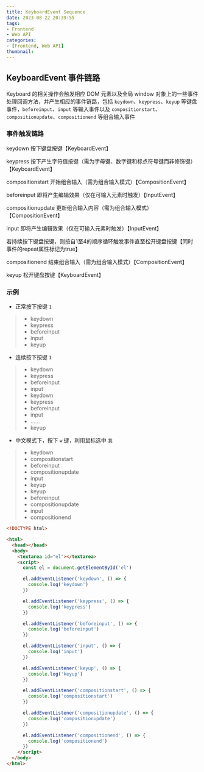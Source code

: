 ```yaml
---
title: KeyboardEvent Sequence
date: 2023-08-22 20:39:55
tags:
- Frontend
- Web API
categories:
- [Frontend, Web API]
thumbnail:
---
```


## KeyboardEvent 事件链路

Keyboard 的相关操作会触发相应 DOM 元素以及全局 window 对象上的一些事件处理回调方法，并产生相应的事件链路，包括 `keydown`、`keypress`、`keyup` 等键盘事件，`beforeinput`、`input` 等输入事件以及 `compositionstart`、`compositionupdate`、`compositionend` 等组合输入事件

### 事件触发链路

keydown 按下键盘按键【KeyboardEvent】

keypress 按下产生字符值按键（需为字母键、数字键和标点符号键而非修饰键）【KeyboardEvent】

compositionstart 开始组合输入（需为组合输入模式）【CompositionEvent】

beforeinput 即将产生编辑效果（仅在可输入元素时触发）【InputEvent】

compositionupdate 更新组合输入内容（需为组合输入模式）【CompositionEvent】

input 即将产生编辑效果（仅在可输入元素时触发）【InputEvent】

若持续按下键盘按键，则按自1至4的顺序循环触发事件直至松开键盘按键【同时事件的repeat属性标记为true】

compositionend 结束组合输入（需为组合输入模式）【CompositionEvent】

keyup 松开键盘按键【KeyboardEvent】

### 示例

* 正常按下按键 `1`

> * keydown
> * keypress
> * beforeinput
> * input
> * keyup

* 连续按下按键 `1`

> * keydown
> * keypress
> * beforeinput
> * input
> * keydown
> * keypress
> * beforeinput
> * input
> * ……
> * keyup

* 中文模式下，按下 `w` 键，利用鼠标选中 `我`

> * keydown
> * compositionstart
> * beforeinput
> * compositionupdate
> * input
> * keyup
> * keyup
> * beforeinput
> * compositionupdate
> * input
> * compositionend

```html
<!DOCTYPE html>

<html>
  <head></head>
  <body>
    <textarea id="el"></textarea>
    <script>
      const el = document.getElementById('el')

      el.addEventListener('keydown', () => {
        console.log('keydown')
      })

      el.addEventListener('keypress', () => {
        console.log('keypress')
      })

      el.addEventListener('beforeinput', () => {
        console.log('beforeinput')
      })

      el.addEventListener('input', () => {
        console.log('input')
      })

      el.addEventListener('keyup', () => {
        console.log('keyup')
      })

      el.addEventListener('compositionstart', () => {
        console.log('compositionstart')
      })

      el.addEventListener('compositionupdate', () => {
        console.log('compositionupdate')
      })

      el.addEventListener('compositionend', () => {
        console.log('compositionend')
      })
    </script>
  </body>
</html>
```
